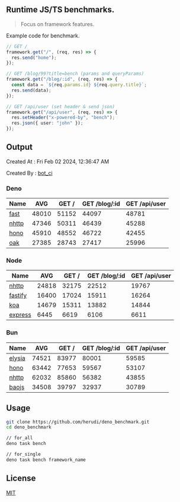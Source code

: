 ## Runtime JS/TS benchmarks.

> Focus on framework features.

Example code for benchmark.
```ts
// GET /
framework.get("/", (req, res) => {
  res.send("home");
});

// GET /blog/99?title=bench (params and queryParams)
framework.get("/blog/:id", (req, res) => {
  const data = `${req.params.id} ${req.query.title}`;
  res.send(data);
});

// GET /api/user (set header & send json)
framework.get("/api/user", (req, res) => {
  res.setHeader("x-powered-by", "bench");
  res.json({ user: "john" });
});
```

## Output
Created At : Fri Feb 02 2024, 12:36:47 AM

Created By : [bot_ci](https://github.com/herudi/deno_benchmarks/commits?author=github-actions%5Bbot%5D)


### Deno
|Name|AVG|GET /|GET /blog/:id|GET /api/user|
|----|----|----|----|----|
|[fast](https://github.com/danteissaias/fast)|48010|51152|44097|48781|
|[nhttp](https://github.com/nhttp/nhttp)|47346|50311|46439|45288|
|[hono](https://github.com/honojs/hono)|45910|48552|46722|42455|
|[oak](https://github.com/oakserver/oak)|27385|28743|27417|25996|
  


### Node
|Name|AVG|GET /|GET /blog/:id|GET /api/user|
|----|----|----|----|----|
|[nhttp](https://github.com/nhttp/nhttp)|24818|32175|22512|19767|
|[fastify](https://github.com/fastify/fastify)|16400|17024|15911|16264|
|[koa](https://github.com/koajs/koa)|14679|15311|13882|14844|
|[express](https://github.com/expressjs/express)|6445|6619|6106|6611|
  


### Bun
|Name|AVG|GET /|GET /blog/:id|GET /api/user|
|----|----|----|----|----|
|[elysia](https://github.com/elysiajs/elysia)|74521|83977|80001|59585|
|[hono](https://github.com/honojs/hono)|63442|77653|59567|53107|
|[nhttp](https://github.com/nhttp/nhttp)|62032|85860|56382|43855|
|[baojs](https://github.com/mattreid1/baojs)|34508|39797|32937|30789|
  



## Usage

```bash
git clone https://github.com/herudi/deno_benchmark.git
cd deno_benchmark

// for_all
deno task bench

// for_single
deno task bench framework_name
```

## License

[MIT](LICENSE)

